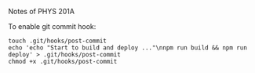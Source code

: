 Notes of PHYS 201A

To enable git commit hook:
```
touch .git/hooks/post-commit
echo 'echo "Start to build and deploy ..."\nnpm run build && npm run deploy' > .git/hooks/post-commit
chmod +x .git/hooks/post-commit
```
